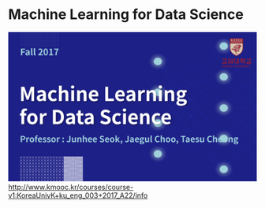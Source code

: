 # Machine Learning for Data Science

![title.png](images/title.png)        
http://www.kmooc.kr/courses/course-v1:KoreaUnivK+ku_eng_003+2017_A22/info
